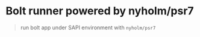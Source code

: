 Bolt runner powered by nyholm/psr7
==================================

> run bolt app under SAPI environment with `nyholm/psr7`
